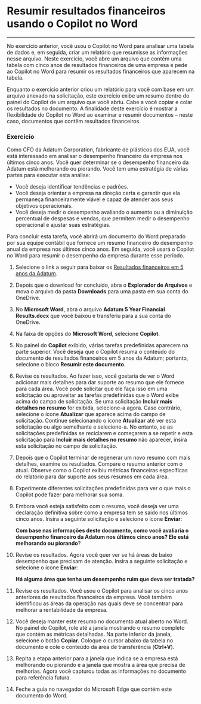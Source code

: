 # Resumir resultados financeiros usando o Copilot no Word
---
No exercício anterior, você usou o Copilot no Word para analisar uma tabela de dados e, em seguida, criar um relatório que resumisse as informações nesse arquivo. Neste exercício, você abre um arquivo que contém uma tabela com cinco anos de resultados financeiros de uma empresa e pede ao Copilot no Word para resumir os resultados financeiros que aparecem na tabela.

Enquanto o exercício anterior criou um relatório para você com base em um arquivo anexado na solicitação, este exercício exibe um resumo dentro do painel do Copilot de um arquivo que você abriu. Cabe a você copiar e colar os resultados no documento. A finalidade deste exercício é mostrar a flexibilidade do Copilot no Word ao examinar e resumir documentos – neste caso, documentos que contêm resultados financeiros.

### Exercício

Como CFO da Adatum Corporation, fabricante de plásticos dos EUA, você está interessado em analisar o desempenho financeiro da empresa nos últimos cinco anos. Você quer determinar se o desempenho financeiro da Adatum está melhorando ou piorando. Você tem uma estratégia de várias partes para executar esta análise:

 -  Você deseja identificar tendências e padrões.
 -  Você deseja orientar a empresa na direção certa e garantir que ela permaneça financeiramente viável e capaz de atender aos seus objetivos operacionais.
 -  Você deseja medir o desempenho avaliando o aumento ou a diminuição percentual de despesas e vendas, que permitem medir o desempenho operacional e ajustar suas estratégias.

Para concluir esta tarefa, você abrirá um documento do Word preparado por sua equipe contábil que fornece um resumo financeiro do desempenho anual da empresa nos últimos cinco anos. Em seguida, você usará o Copilot no Word para resumir o desempenho da empresa durante esse período.

1.  Selecione o link a seguir para baixar os [Resultados financeiros em 5 anos da Adatum](https://edxinteractivepage.blob.core.windows.net/ms-4004/Adatum%205%20Year%20Financial%20Results.docx).
2.  Depois que o download for concluído, abra o **Explorador de Arquivos** e mova o arquivo da pasta **Downloads** para uma pasta em sua conta do OneDrive.
3.  No **Microsoft Word**, abra o arquivo **Adatum 5 Year Financial Results.docx** que você baixou e transferiu para a sua conta do OneDrive.
4.  Na faixa de opções do **Microsoft Word**, selecione **Copilot**.
5.  No painel do **Copilot** exibido, várias tarefas predefinidas aparecem na parte superior. Você deseja que o Copilot resuma o conteúdo do documento de resultados financeiros em 5 anos da Adatum; portanto, selecione o bloco **Resumir este documento**.
6.  Revise os resultados. Ao fazer isso, você gostaria de ver o Word adicionar mais detalhes para dar suporte ao resumo que ele fornece para cada área. Você pode solicitar que ele faça isso em uma solicitação ou aproveitar as tarefas predefinidas que o Word exibe acima do campo de solicitação. Se uma solicitação **Incluir mais detalhes no resumo** for exibida, selecione-a agora. Caso contrário, selecione o ícone **Atualizar** que aparece acima do campo de solicitação. Continue selecionando o ícone **Atualizar** até ver esta solicitação ou algo semelhante e selecione-a. No entanto, se as solicitações predefinidas se reciclarem e começarem a se repetir e esta solicitação para **Incluir mais detalhes no resumo** não aparecer, insira esta solicitação no campo de solicitação.
7.  Depois que o Copilot terminar de regenerar um novo resumo com mais detalhes, examine os resultados. Compare o resumo anterior com o atual. Observe como o Copilot exibiu métricas financeiras específicas do relatório para dar suporte aos seus resumos em cada área.
8.  Experimente diferentes solicitações predefinidas para ver o que mais o Copilot pode fazer para melhorar sua soma.
9.  Embora você esteja satisfeito com o resumo, você deseja ver uma declaração definitiva sobre como a empresa tem se saído nos últimos cinco anos. Insira a seguinte solicitação e selecione o ícone **Enviar**:
    
    **Com base nas informações deste documento, como você avaliaria o desempenho financeiro da Adatum nos últimos cinco anos? Ele está melhorando ou piorando**?
10. Revise os resultados. Agora você quer ver se há áreas de baixo desempenho que precisam de atenção. Insira a seguinte solicitação e selecione o ícone **Enviar**:

    **Há alguma área que tenha um desempenho ruim que deva ser tratada?**
11. Revise os resultados. Você usou o Copilot para analisar os cinco anos anteriores de resultados financeiros da empresa. Você também identificou as áreas da operação nas quais deve se concentrar para melhorar a rentabilidade da empresa.
12. Você deseja manter este resumo no documento atual aberto no Word. No painel do Copilot, role até a janela mostrando o resumo completo que contém as métricas detalhadas. Na parte inferior da janela, selecione o botão **Copiar**. Coloque o cursor abaixo da tabela no documento e cole o conteúdo da área de transferência (**Ctrl+V**).
13. Repita a etapa anterior para a janela que indica se a empresa está melhorando ou piorando e a janela que mostra a área que precisa de melhorias. Agora você capturou todas as informações no documento para referência futura.
14. Feche a guia no navegador do Microsoft Edge que contém este documento do Word.
